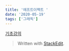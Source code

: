 ```yaml
---
title: '에프트이팩트 '
date: '2020-05-19'
tags: ['그래픽']
---
```


[기초강의](https://www.youtube.com/watch?v=ex5eiuCCeMc&list=PL25y0vNai5l8pJCo6ZVsSp3AqLwx33EnQ&index=15)
> Written with [StackEdit](https://stackedit.io/).
<!--stackedit_data:
eyJoaXN0b3J5IjpbMTI5ODAwMTQ5XX0=
-->